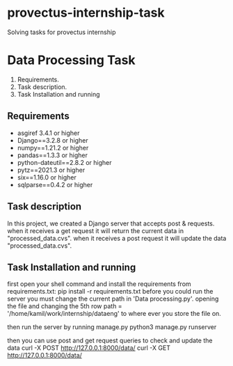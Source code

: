 # provectus-internship-task
Solving tasks for provectus internship

# Data Processing Task
1. Requirements.
2. Task description.
3. Task Installation and running

## Requirements
- asgiref 3.4.1 or higher
- Django==3.2.8 or higher
- numpy==1.21.2 or higher
- pandas==1.3.3 or higher
- python-dateutil==2.8.2 or higher
- pytz==2021.3 or higher
- six==1.16.0 or higher
- sqlparse==0.4.2 or higher

## Task description
In this project, we created a Django server that accepts post & requests.
when it receives a get request it will return the current data in "processed_data.cvs".
when it receives a post request it will update the data "processed_data.cvs".

## Task Installation and running
first open your shell command and install the requirements from requirements.txt:
pip install -r requirements.txt 
before you could run the server you must change the current path in 'Data processing.py'. opening the file and changing the 5th row
path = '/home/kamil/work/internship/dataeng'
to where ever you store the file on. 


then run the server by running manage.py
python3 manage.py runserver

then you can use post and get request queries to check and update the data
curl -X POST http://127.0.0.1:8000/data/
curl -X GET http://127.0.0.1:8000/data/
